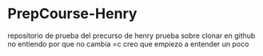 # PrepCourse-Henry
repositorio de prueba del precurso de henry
prueba sobre clonar en github
no entiendo por que no cambia =c
creo que empiezo a entender un poco
